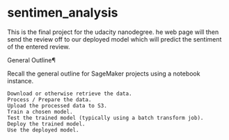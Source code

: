 # sentimen_analysis

This is the final project for the udacity nanodegree. he web page will then send the review off to our deployed model which will predict the sentiment of the entered review.

General Outline¶

Recall the general outline for SageMaker projects using a notebook instance.

    Download or otherwise retrieve the data.
    Process / Prepare the data.
    Upload the processed data to S3.
    Train a chosen model.
    Test the trained model (typically using a batch transform job).
    Deploy the trained model.
    Use the deployed model.


